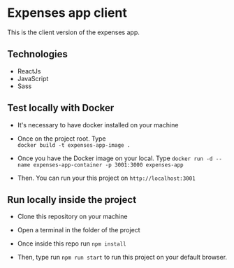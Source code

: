 # Expenses app client

This is the client version of the expenses app.

## Technologies

- ReactJs
- JavaScript
- Sass

## Test locally with Docker

- It's necessary to have docker installed on your machine

- Once on the project root. Type  
`docker build -t expenses-app-image .`

- Once you have the Docker image on your local. Type  `docker run -d --name expenses-app-container -p 3001:3000 expenses-app`

- Then. You can run your this project on `http://localhost:3001`

## Run locally inside the project

- Clone this repository on your machine

- Open a terminal in the folder of the project

- Once inside this repo run `npm install`

- Then, type run `npm run start` to run this project on your default browser.
